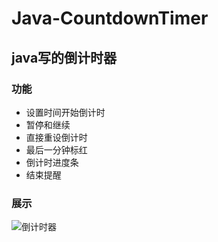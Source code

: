 # Java-CountdownTimer
## java写的倒计时器
### 功能
- 设置时间开始倒计时
- 暂停和继续
- 直接重设倒计时
- 最后一分钟标红
- 倒计时进度条
- 结束提醒
### 展示
 ![倒计时器](https://github.com/amazing-fish/Java-CountdownTimer/assets/71763696/e3682a9b-0e58-4dd1-b49f-73575cc3de2f)
